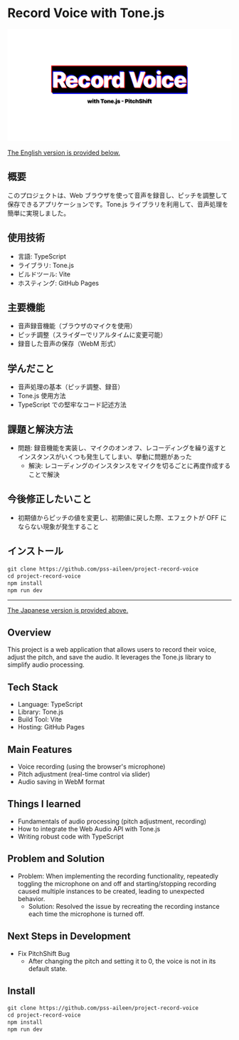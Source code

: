 # Record Voice with Tone.js

![](./public/github-social-preview.png)

[The English version is provided below.](#overview)

## 概要

このプロジェクトは、Web ブラウザを使って音声を録音し、ピッチを調整して保存できるアプリケーションです。Tone.js ライブラリを利用して、音声処理を簡単に実現しました。

## 使用技術

- 言語: TypeScript
- ライブラリ: Tone.js
- ビルドツール: Vite
- ホスティング: GitHub Pages

## 主要機能

- 音声録音機能（ブラウザのマイクを使用）
- ピッチ調整（スライダーでリアルタイムに変更可能）
- 録音した音声の保存（WebM 形式）

## 学んだこと

- 音声処理の基本（ピッチ調整、録音）
- Tone.js 使用方法
- TypeScript での堅牢なコード記述方法

## 課題と解決方法

- 問題: 録音機能を実装し、マイクのオンオフ、レコーディングを繰り返すとインスタンスがいくつも発生してしまい、挙動に問題があった
  - 解決: レコーディングのインスタンスをマイクを切るごとに再度作成することで解決

## 今後修正したいこと

- 初期値からピッチの値を変更し、初期値に戻した際、エフェクトが OFF にならない現象が発生すること

## インストール

```
git clone https://github.com/pss-aileen/project-record-voice
cd project-record-voice
npm install
npm run dev
```

---

[The Japanese version is provided above.](#概要)

## Overview

This project is a web application that allows users to record their voice, adjust the pitch, and save the audio. It leverages the Tone.js library to simplify audio processing.

## Tech Stack

- Language: TypeScript
- Library: Tone.js
- Build Tool: Vite
- Hosting: GitHub Pages

## Main Features

- Voice recording (using the browser's microphone)
- Pitch adjustment (real-time control via slider)
- Audio saving in WebM format

## Things I learned

- Fundamentals of audio processing (pitch adjustment, recording)
- How to integrate the Web Audio API with Tone.js
- Writing robust code with TypeScript

## Problem and Solution

- Problem: When implementing the recording functionality, repeatedly toggling the microphone on and off and starting/stopping recording caused multiple instances to be created, leading to unexpected behavior.
  - Solution: Resolved the issue by recreating the recording instance each time the microphone is turned off.

## Next Steps in Development

- Fix PitchShift Bug
  - After changing the pitch and setting it to 0, the voice is not in its default state.

## Install

```
git clone https://github.com/pss-aileen/project-record-voice
cd project-record-voice
npm install
npm run dev
```
